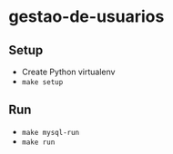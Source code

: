 # gestao-de-usuarios

## Setup

- Create Python virtualenv
- `make setup`

## Run

- `make mysql-run`
- `make run` 
